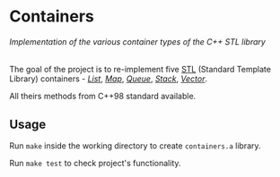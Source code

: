 # Containers

###### _Implementation of the various container types of the C++ STL library_

The goal of the project is to re-implement five [STL](https://www.cplusplus.com/reference/stl/) (Standard Template Library) containers - [_List_](https://www.cplusplus.com/reference/list/list/), [_Map_](https://www.cplusplus.com/reference/map/map/), [_Queue_](https://www.cplusplus.com/reference/queue/queue/), [_Stack_](https://www.cplusplus.com/reference/stack/stack/), [_Vector_](https://www.cplusplus.com/reference/vector/vector/).

All theirs methods from C++98 standard available. 

## Usage

Run `make` inside the working directory to create `containers.a`
library.

Run `make test` to check project's functionality.
